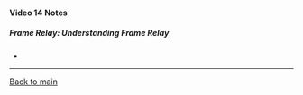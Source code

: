 #### Video 14 Notes

##### Frame Relay: Understanding Frame Relay
- 

---

[Back to main](https://github.com/rot0xd/CBTNuggets/blob/master/CCNA/ICND-2/README.md)

